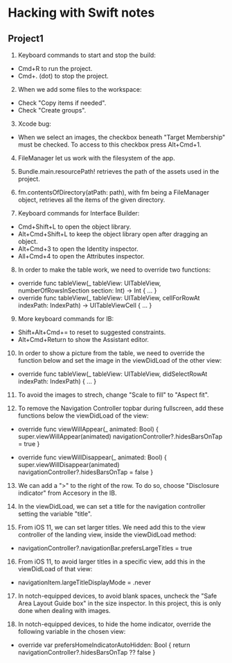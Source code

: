 # Hacking with Swift notes

## Project1

1. Keyboard commands to start and stop the build:
- Cmd+R to run the project.
- Cmd+. (dot) to stop the project.

2. When we add some files to the workspace:
- Check "Copy items if needed".
- Check "Create groups".

3. Xcode bug:
- When we select an images, the checkbox beneath "Target Membership" must be checked. To access to this checkbox press Alt+Cmd+1.

4. FileManager let us work with the filesystem of the app.

5. Bundle.main.resourcePath! retrieves the path of the assets used in the project.

6. fm.contentsOfDirectory(atPath: path), with fm being a FileManager object, retrieves all the items of the given directory.

7. Keyboard commands for Interface Builder:
- Cmd+Shift+L to open the object library.
- Alt+Cmd+Shift+L to keep the object library open after dragging an object.
- Alt+Cmd+3 to open the Identity inspector.
- All+Cmd+4 to open the Attributes inspector.

8. In order to make the table work, we need to override two functions:
- override func tableView(_ tableView: UITableView, numberOfRowsInSection section: Int) -> Int { ... } 
- override func tableView(_ tableView: UITableView, cellForRowAt indexPath: IndexPath) -> UITableViewCell { ... }

9. More keyboard commands for IB:
- Shift+Alt+Cmd+= to reset to suggested constraints.
- Alt+Cmd+Return to show the Assistant editor.

10. In order to show a picture from the table, we need to override the function below and set the image in the viewDidLoad of the other view:
- override func tableView(_ tableView: UITableView, didSelectRowAt indexPath: IndexPath) { ... }

11. To avoid the images to strech, change "Scale to fill" to "Aspect fit".

12. To remove the Navigation Controller topbar during fullscreen, add these functions below the viewDidLoad of the view:
- override func viewWillAppear(_ animated: Bool) {
        super.viewWillAppear(animated)
        navigationController?.hidesBarsOnTap = true
    }
    
- override func viewWillDisappear(_ animated: Bool) {
        super.viewWillDisappear(animated)
        navigationController?.hidesBarsOnTap = false
    }

13. We can add a ">" to the right of the row. To do so, choose "Disclosure indicator" from Accesory in the IB.

14. In the viewDidLoad, we can set a title for the navigation controller setting the variable "title".

15. From iOS 11, we can set larger titles. We need add this to the view controller of the landing view, inside the viewDidLoad method:
- navigationController?.navigationBar.prefersLargeTitles = true

16. From iOS 11, to avoid larger titles in a specific view, add this in the viewDidLoad of that view:
- navigationItem.largeTitleDisplayMode = .never

17. In notch-equipped devices, to avoid blank spaces, uncheck the "Safe Area Layout Guide box" in the size inspector. In this project, this is only done when dealing with images.

18. In notch-equipped devices, to hide the home indicator, override the following variable in the chosen view:
- override var prefersHomeIndicatorAutoHidden: Bool {
        return navigationController?.hidesBarsOnTap ?? false
    }